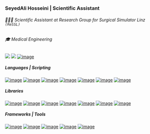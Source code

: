 ### SeyedAli Hosseini | Scientific Assistant 
###### 👨🏻‍💻 Scientific Assistant at Research Group for Surgical Simulator Linz `(ReSSL)`
###### 🎓 Medical Engineering
[![](https://komarev.com/ghpvc/?username=Hosseini-Seyedali&style=flat&color=000000)](https://github.com/Hosseini-Seyedali)
[![](https://shields.io/badge/LinkedIn-0077b5?logo=linkedin&style=flat)](https://www.linkedin.com/in/hosseini-seyedali/)
[![image](https://shields.io/badge/PDF-CV-660066?logo=plotly&style=plastic)](https://drive.google.com/file/d/1oJh2XMqQkYuFYOxxUt0Bfh_bWm4SG57F/view?usp=share_link)
##### Languages | Scripting
[![image](https://shields.io/badge/Python-FFD43B?logo=python&style=flat)](https://www.python.org/)
[![image](https://shields.io/badge/Machine_Learning-306998?logo=python&style=flat)](https://en.wikipedia.org/wiki/Machine_learning)
[![image](https://shields.io/badge/Git-3E2C00?logo=git&style=flat)](https://git-scm.com/)
[![image](https://shields.io/badge/SQL-F29111?logo=mysql&style=flat)](https://en.wikipedia.org/wiki/SQL)
[![image](https://shields.io/badge/HTML5-FFFFFF?logo=html5&style=flat)](https://en.wikipedia.org/wiki/HTML5)
[![image](https://shields.io/badge/CSS3-0000FF?logo=css3&style=flat)](https://en.wikipedia.org/wiki/CSS)
[![image](https://shields.io/badge/Linux-000000?logo=linux&style=flat)](https://www.linux.org/)
##### Libraries
[![image](https://shields.io/badge/Numpy-022F4D?logo=numpy&style=plastic)](https://numpy.org/)
[![image](https://shields.io/badge/Matplotlib-306998?logo=plotly&style=plastic)](https://matplotlib.org/stable/index.html#)
[![image](https://shields.io/badge/Pandas-140552?logo=pandas&style=plastic)](https://pandas.pydata.org/)
[![image](https://shields.io/badge/PyEIT-004C99?logo=plotly&style=plastic)](https://pypi.org/project/pyeit/)
[![image](https://shields.io/badge/Plotly-660066?logo=plotly&style=plastic)](https://plotly.com/)
[![image](https://shields.io/badge/Scikit_Kinematics-E6D704?logo=scikitlearn&style=plastic)](http://work.thaslwanter.at/skinematics/html/)
[![image](https://shields.io/badge/Seaborn-66B2FF?logo=pandas&style=plastic)](https://seaborn.pydata.org/)
##### Frameworks | Tools
[![image](https://shields.io/badge/MySQL-F29111?logo=mysql&style=flat)](https://www.mysql.com/)
[![image](https://shields.io/badge/Nosql-MongoDB-003300?logo=mongodb&style=plastic)](https://www.mongodb.com/)
[![image](https://shields.io/badge/Microsoft_Azure-blue?logo=microsoftazure&style=plastic)](https://azure.microsoft.com/en-us/)
[![image](https://shields.io/badge/Jupyter-606060?logo=jupyter&style=plastic)](https://jupyter.org/)
[![image](https://shields.io/badge/VSCode-0077b5?logo=visualstudiocode&style=plastic)](https://code.visualstudio.com/)

